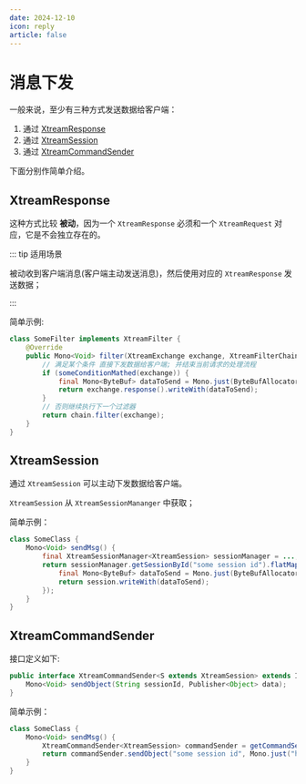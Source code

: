 ```yaml
---
date: 2024-12-10
icon: reply
article: false
---
```


# 消息下发

一般来说，至少有三种方式发送数据给客户端：

1. 通过 [XtreamResponse](#xtreamresponse)
2. 通过 [XtreamSession](#xtreamsession)
3. 通过 [XtreamCommandSender](#xtreamcommandsender)

下面分别作简单介绍。

## XtreamResponse

这种方式比较 **被动**，因为一个 `XtreamResponse` 必须和一个 `XtreamRequest` 对应，它是不会独立存在的。

::: tip 适用场景

被动收到客户端消息(客户端主动发送消息)，然后使用对应的 `XtreamResponse` 发送数据；

:::

简单示例:

```java
class SomeFilter implements XtreamFilter {
    @Override
    public Mono<Void> filter(XtreamExchange exchange, XtreamFilterChain chain) {
        // 满足某个条件 直接下发数据给客户端; 并结束当前请求的处理流程
        if (someConditionMathed(exchange)) {
            final Mono<ByteBuf> dataToSend = Mono.just(ByteBufAllocator.DEFAULT.buffer().writeBytes("hello".getBytes()));
            return exchange.response().writeWith(dataToSend);
        }
        // 否则继续执行下一个过滤器
        return chain.filter(exchange);
    }
}
```

## XtreamSession

通过 `XtreamSession` 可以主动下发数据给客户端。

`XtreamSession` 从 `XtreamSessionMananger` 中获取；

简单示例：

```java
class SomeClass {
    Mono<Void> sendMsg() {
        final XtreamSessionManager<XtreamSession> sessionManager = ...;
        return sessionManager.getSessionById("some session id").flatMap(session -> {
            final Mono<ByteBuf> dataToSend = Mono.just(ByteBufAllocator.DEFAULT.buffer().writeBytes("hello".getBytes()));
            return session.writeWith(dataToSend);
        });
    }
}
```

## XtreamCommandSender

接口定义如下:

```java
public interface XtreamCommandSender<S extends XtreamSession> extends InternalXtreamCommandSender<S> {
    Mono<Void> sendObject(String sessionId, Publisher<Object> data);
}
```

简单示例：

```java
class SomeClass {
    Mono<Void> sendMsg() {
        XtreamCommandSender<XtreamSession> commandSender = getCommandSender();
        return commandSender.sendObject("some session id", Mono.just("hello"));
    }
}
```

